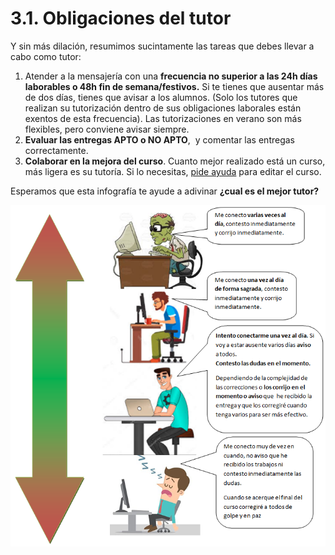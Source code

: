 # 3.1. Obligaciones del tutor

Y sin más dilación, resumimos sucintamente las tareas que debes llevar a cabo como tutor:

1. Atender a la mensajería con una **frecuencia no superior a las 24h días laborables o 48h fin de semana/festivos.** Si te tienes que ausentar más de dos días, tienes que avisar a los alumnos. (Solo los tutores que realizan su tutorización dentro de sus obligaciones laborales están exentos de esta frecuencia). Las tutorizaciones en verano son más flexibles, pero conviene avisar siempre.
1. **Evaluar las entregas APTO o NO APTO**,  y comentar las entregas correctamente.
1. **Colaborar en la mejora del curso**. Cuanto mejor realizado está un curso, más ligera es su tutoría. Si lo necesitas, [pide ayuda](http://soporte.catedu.es/) para editar el curso.

Esperamos que esta infografía te ayude a adivinar **¿cual es el mejor tutor?**

![](/assets/buentutor.png)